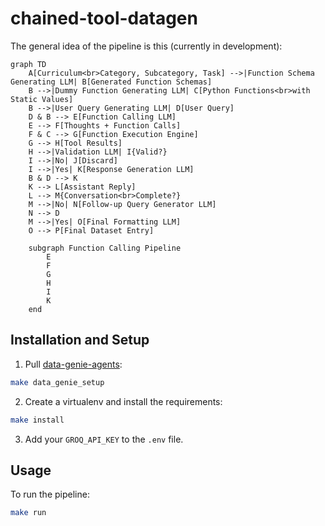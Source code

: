 # chained-tool-datagen

The general idea of the pipeline is this (currently in development):
```mermaid
graph TD
    A[Curriculum<br>Category, Subcategory, Task] -->|Function Schema Generating LLM| B[Generated Function Schemas]
    B -->|Dummy Function Generating LLM| C[Python Functions<br>with Static Values]
    B -->|User Query Generating LLM| D[User Query]
    D & B --> E[Function Calling LLM]
    E --> F[Thoughts + Function Calls]
    F & C --> G[Function Execution Engine]
    G --> H[Tool Results]
    H -->|Validation LLM| I{Valid?}
    I -->|No| J[Discard]
    I -->|Yes| K[Response Generation LLM]
    B & D --> K
    K --> L[Assistant Reply]
    L --> M{Conversation<br>Complete?}
    M -->|No| N[Follow-up Query Generator LLM]
    N --> D
    M -->|Yes| O[Final Formatting LLM]
    O --> P[Final Dataset Entry]

    subgraph Function Calling Pipeline
        E
        F
        G
        H
        I
        K
    end
```

## Installation and Setup

1. Pull [data-genie-agents](https://github.com/interstellarninja/data-genie-agents):
```bash
make data_genie_setup
```

2. Create a virtualenv and install the requirements:        
```bash
make install
```

3. Add your `GROQ_API_KEY` to the `.env` file.

## Usage

To run the pipeline:
```bash
make run
```
